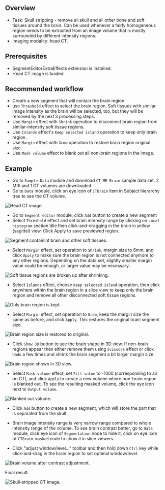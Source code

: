 Overview
--------

- Task: Skull stripping - remove all skull and all other bone and soft tissues around the brain. Can be used whenever a fairly homogeneous region needs to be extracted from an image volume that is mostly surrounded by different intensity regions.
- Imaging modality: head CT.


Prerequisites
-------------

- SegmentEditorExtraEffects extension is installed.
- Head CT image is loaded.

Recommended workflow
--------------------

- Create a new segment that will contain the brain region
- use `Threshold` effect to select the brain region. Soft tissues with similar image intensity as the brain will be selected, too, but they will be removed by the next 3 processing steps.
- Use `Margin` effect with `Shrink` operation to disconnect brain region from similar-intensity soft tissue regions.
- Use `Islands` effect's `Keep selected island` operation to keep only brain region.
- Use `Margin` effect with `Grow` operation to restore brain region original size.
- Use `Mask volume` effect to blank out all non-brain regions in the image.

Example
-------

- Go to `Sample Data` module and download `CT-MR Brain` sample data set. 2 MRI and 1 CT volumes are downloaded
- Go to `Data` module, click on eye icon of `CTBrain` item in Subject hierarchy tree to see the CT volume.

![Head CT image.](image-001.png)

- Go to `Segment editor` module, click `Add` button to create a new segment
- Select `Threshold` effect and set brain intensity range by clicking on `Local histogram` section title then click-and-dragging in the brain in yellow (sagittal) view. Click Apply to save previewed region.

![Segment containint brain and other soft tissues.](image-002.png)

- Select `Margin` effect, set operation to `Shrink`, margin size to 6mm, and click `Apply` to make sure the brain region is not connected anymore to any other regions. Depending on the data set, slightly smaller margin value could be enough, or larger value may be necessary.

![Soft tissue regions are broken up after shrinking.](image-003.png)

- Select `Islands` effect, choose `Keep selected island` operation, then click anywhere within the brain region in a slice view to keep only the brain region and remove all other disconnected soft tissue regions.

![Only brain region is kept.](image-004.png)

- Select `Margin` effect, set operation to `Grow`, keep the margin size the same as before, and click `Apply`. This restores the original brain segment size.

![Brain region size is restored to original.](image-005.png)

- Click `Show 3D` button to see the brain shape in 3D view. If non-brain regions appear then either remove them using `Scissors` effect or click `Undo` a few times and shrink the brain segment a bit larger margin size.

![Brain region shown in 3D view.](image-006.png)

- Select `Mask volume` effect, set `Fill value` to -1000 (corresponding to air on CT), and click `Apply` to create a new volume where non-brain region is blanked out. To see the resulting masked volume, click the eye icon next to `Output volume`.

![Blanked out volume.](image-007.png)

- Click `Add` button to create a new segment, which will store the part that is separated from the skull

- Brain image intensity range is very narrow range compared to whole intensity range of the volume. To see brain contrast better, go to `Data` module, click eye icon of `Segmentation` node to hide it, click on eye icon of `CTBrain masked` node to show it in slice viewers.

- Click "adjust window/level..." toolbar and then hold down `Ctrl` key while click-and-drag in the brain region to set optimal window/level.

![Brain volume after contrast adjustment.](image-008.png)

Final result:

![Skull-stripped CT image.](image-009.gif)

